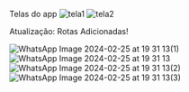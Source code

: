 Telas do app
![tela1](https://github.com/Cristiandiv/appChocolate/assets/132522844/cc731859-18b6-4ed1-97dd-cca8ae26927a)
![tela2](https://github.com/Cristiandiv/appChocolate/assets/132522844/c688025e-1b13-42a8-aa2e-168b7f5cbee6)

Atualização: Rotas Adicionadas!

![WhatsApp Image 2024-02-25 at 19 31 13(1)](https://github.com/Cristiandiv/appChocolate/assets/132522844/68174027-4841-4ca9-aa22-6213d3713bb6)
![WhatsApp Image 2024-02-25 at 19 31 13](https://github.com/Cristiandiv/appChocolate/assets/132522844/4691446d-2e77-43fb-9b0f-93031e070696)
![WhatsApp Image 2024-02-25 at 19 31 13(2)](https://github.com/Cristiandiv/appChocolate/assets/132522844/56c49b42-b499-43c5-b57c-a184f80c9142)
![WhatsApp Image 2024-02-25 at 19 31 13(3)](https://github.com/Cristiandiv/appChocolate/assets/132522844/68b78839-7839-43b9-b869-6cee58dafd9f)
